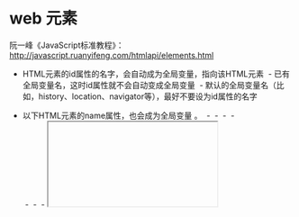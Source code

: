 # web 元素

阮一峰《JavaScript标准教程》：http://javascript.ruanyifeng.com/htmlapi/elements.html

* HTML元素的id属性的名字，会自动成为全局变量，指向该HTML元素
  - 已有全局变量名，这时id属性就不会自动变成全局变量
  - 默认的全局变量名（比如，history、location、navigator等），最好不要设为id属性的名字
* 以下HTML元素的name属性，也会成为全局变量  。
  - <applet>
  - <area>
  - <embed>
  - <form>
  - <frame>
  - <frameset>
  - <iframe>
  - <img>
  - <object>

* Form 元素（表单）
```
如果<form>元素带有name或者id属性，这个元素节点会自动成为window和document的属性，并且可以从document.forms上取到。<form name="myForm">节点用下面几种方法可以拿到。

window.myForm
document.myForm
document.forms.myForm
document.forms[n]
document.forms返回一个类似数组的对象（HTMLCollection的实例），包含了当前页面中所有表单（<form>元素）。HTMLCollection的实例都可以使用某个节点的id和name属性，取到该节点。

表单对象本身也是一个HTMLCollection对象的实例，它里面的各个子节点也可以用id属性、name属性或者索引值取到。举例来说，myForm表单的第一个子节点是<input type="text" name="address">，它可以用下面的方法取到。

document.forms.myForm[0]
document.forms.myForm.address
document.myForm.address
表单节点都有一个elements属性，包含了当前表单的所有子元素，所以也可以用下面的方法取到address子节点。

document.forms.myForm.elements[0]
document.forms.myForm.elements.address
表单之中，会有多个元素共用同一个name属性的情况。

<form name="myForm">
  <label><input type="radio" name="method" value="1">1</label>
  <label><input type="radio" name="method" value="2">2</label>
  <label><input type="radio" name="method" value="3">3</label>
</form>
上面代码中，三个单选框元素共用同一个name属性，这时如果使用这个name属性去引用子节点，返回的将是一个类似数组的对象。

document.forms.myForm.elements.method.length // 3
如果想知道，用户到底选中了哪一个子节点，就必须遍历所有的同名节点。

var methods = document.forms.myForm.elements.method;
var result;

for (var i = 0; i < methods.length; i++) {
  if (methods[i].checked) value = methods[i].value;
}
```

* images 元素
```
// 方法一：HTML5构造函数Image
var img1 = new Image();
img1.src = 'image1.png';
img1.alt = 'alt';
document.body.appendChild(img1);

// 方法二：DOM HTMLImageElement
var img2 = document.createElement('img');
img2.src = 'image2.jpg';
img2.alt = 'alt text';
document.body.appendChild(img2);

document.images[0].src
// image1.png
```
  - height属性，width属性
    这两个属性返回image元素被浏览器渲染后的高度和宽度。
  - naturalWidth属性，naturalHeight属性
    表示image对象真实的宽度和高度。
    ```
    myImage.addEventListener('onload', function() {
	      console.log('My width is: ', this.naturalWidth);
	      console.log('My height is: ', this.naturalHeight);
    });
    ```
* table元素
    ```
    insertRow()：在指定位置插入一个新行（tr）。
    deleteRow()：在指定位置删除一行（tr）。
    insertCell()：在指定位置插入一个单元格（td）。
    deleteCell()：在指定位置删除一个单元格（td）。
    createCaption()：插入标题。
    deleteCaption()：删除标题。
    createTHead()：插入表头。
    deleteTHead()：删除表头。
    
    var table = document.createElement('table');
    var tbody = document.createElement('tbody');
    table.appendChild(tbody);

    for (var i = 0; i <= 9; i++) {
      var rowcount = i + 1;
      tbody.insertRow(i);
      tbody.rows[i].insertCell(0);
      tbody.rows[i].insertCell(1);
      tbody.rows[i].insertCell(2);
      tbody.rows[i].cells[0].appendChild(document.createTextNode('Row ' + rowcount + ', Cell 1'));
      tbody.rows[i].cells[1].appendChild(document.createTextNode('Row ' + rowcount + ', Cell 2'));
      tbody.rows[i].cells[2].appendChild(document.createTextNode('Row ' + rowcount + ', Cell 3'));
    }
    
    table.createCaption();
    table.caption.appendChild(document.createTextNode('A DOM-Generated Table'));

    document.body.appendChild(table);
    ```
* audio元素，video元素
  - 以下事件按次序发生
  ```
  loadstart：开始加载音频和视频。
  durationchange：音频和视频的duration属性（时长）发生变化时触发，即已经知道媒体文件的长度。如果没有指定音频和视频文件，duration属性等于NaN。如果播放流媒体文件，没有明确的结束时间，duration属性等于Inf（Infinity）。
  loadedmetadata：媒体文件的元数据加载完毕时触发，元数据包括duration（时长）、dimensions（大小，视频独有）和文字轨。
  loadeddata：媒体文件的第一帧加载完毕时触发，此时整个文件还没有加载完。
  progress：浏览器正在下载媒体文件，周期性触发。下载信息保存在元素的buffered属性中。
  canplay：浏览器准备好播放，即使只有几帧，readyState属性变为CAN_PLAY。
  canplaythrough：浏览器认为可以不缓冲（buffering）播放时触发，即当前下载速度保持不低于播放速度，readyState属性变为CAN_PLAY_THROUGH。
  ```

